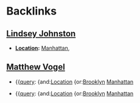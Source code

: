 
# Backlinks
## [Lindsey Johnston](<Lindsey Johnston.md>)
- **[Location](<Location.md>):** [Manhattan](<Manhattan.md>),

## [Matthew Vogel](<Matthew Vogel.md>)
- {{[query](<query.md>): {and:[Location](<Location.md>) {or:[Brooklyn](<Brooklyn.md>) [Manhattan](<Manhattan.md>)

- {{[query](<query.md>): {and:[Location](<Location.md>) {or:[Brooklyn](<Brooklyn.md>) [Manhattan](<Manhattan.md>)

